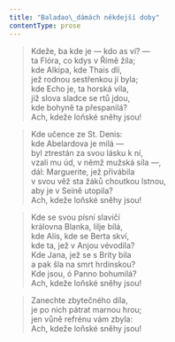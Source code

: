 ```yaml
---
title: "Baladao\_dámách někdejší doby"
contentType: prose
---
```


> Kdeže, ba kde je — kdo as ví? —  
> ta Flóra, co kdys v Římě žila;  
> kde Alkipa, kde Thais dlí,  
> jež rodnou sestřenkou jí byla;  
> kde Echo je, ta horská víla,  
> jíž slova sladce se rtů jdou,  
> kde bohyně ta přespanilá?  
> Ach, kdeže loňské sněhy jsou!

> Kde učence ze St. Denis:  
> kde Abelardova je milá —  
> byl ztrestán za svou lásku k ní,  
> vzali mu úd, v němž mužská síla —,  
> dál: Marguerite, jež přivábila  
> v svou věž sta žáků choutkou lstnou,  
> aby je v Seině utopila?  
> Ach, kdeže loňské sněhy jsou!

> Kde se svou písní slavičí  
> královna Blanka, lilje bílá,  
> kde Alis, kde se Berta skví,  
> kde ta, jež v Anjou vévodila?  
> Kde Jana, jež se s Brity bila  
> a pak šla na smrt hrdinskou?  
> Kde jsou, ó Panno bohumilá?  
> Ach, kdeže loňské sněhy jsou!

> Zanechte zbytečného díla,  
> je po nich pátrat marnou hrou;  
> jen vůně refrénu vám zbyla:  
> Ach, kdeže loňské sněhy jsou!
